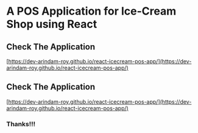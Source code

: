 # A POS Application for Ice-Cream Shop using React

## Check The Application
[https://dev-arindam-roy.github.io/react-icecream-pos-app/](https://dev-arindam-roy.github.io/react-icecream-pos-app/)



## Check The Application
[https://dev-arindam-roy.github.io/react-icecream-pos-app/](https://dev-arindam-roy.github.io/react-icecream-pos-app/)

### Thanks!!!
